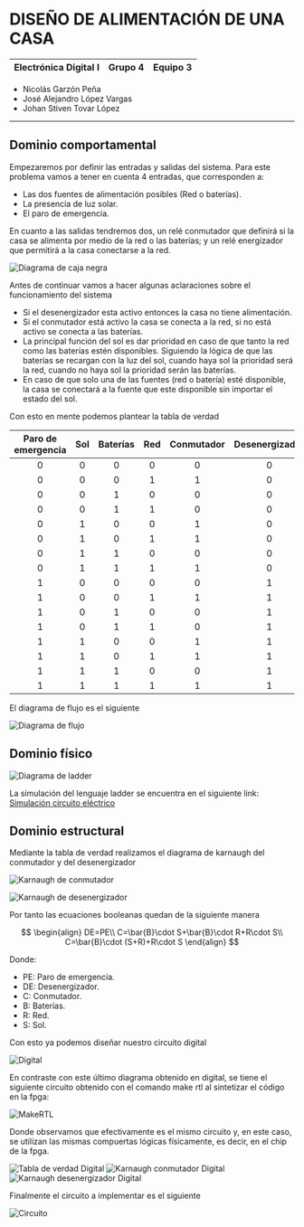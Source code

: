 # DISEÑO DE ALIMENTACIÓN DE UNA CASA
| Electrónica Digital I | Grupo 4 | Equipo 3 |
|------------------------|---------|----------|

- Nicolás Garzón Peña
- José Alejandro López Vargas
- Johan Stiven Tovar López
___

## Dominio comportamental

Empezaremos por definir las entradas y salidas del sistema. Para este problema vamos a tener en cuenta 4 entradas, que corresponden a:
- Las dos fuentes de alimentación posibles (Red o baterías).
- La presencia de luz solar.
- El paro de emergencia.

En cuanto a las salidas tendremos dos, un relé conmutador que definirá si la casa se alimenta por medio de la red o las baterías; y un relé energizador que permitirá a la casa conectarse a la red.

![Diagrama de caja negra](IMAGENES_2/CN.JPG "Diagrama de caja negra")

Antes de continuar vamos a hacer algunas aclaraciones sobre el funcionamiento del sistema
- Si el desenergizador esta activo entonces la casa no tiene alimentación.
- Si el conmutador está activo la casa se conecta a la red, si no está activo se conecta a las baterías.
- La principal función del sol es dar prioridad en caso de que tanto la red como las baterías estén disponibles. Siguiendo la lógica de que las baterías se recargan con la luz del sol, cuando haya sol la prioridad será la red, cuando no haya sol la prioridad serán las baterías.
- En caso de que solo una de las fuentes (red o batería) esté disponible, la casa se conectará a la fuente que este disponible sin importar el estado del sol.

Con esto en mente podemos plantear la tabla de verdad

| **Paro de emergencia** | **Sol** | **Baterías** | **Red** | **Conmutador** | **Desenergizador** |
|:----------------------:|:-------:|:------------:|:-------:|:--------------:|:------------------:|
|            0           |    0    |       0      |    0    |        0       |          0         |
|            0           |    0    |       0      |    1    |        1       |          0         |
|            0           |    0    |       1      |    0    |        0       |          0         |
|            0           |    0    |       1      |    1    |        0       |          0         |
|            0           |    1    |       0      |    0    |        1       |          0         |
|            0           |    1    |       0      |    1    |        1       |          0         |
|            0           |    1    |       1      |    0    |        0       |          0         |
|            0           |    1    |       1      |    1    |        1       |          0         |
|            1           |    0    |       0      |    0    |        0       |          1         |
|            1           |    0    |       0      |    1    |        1       |          1         |
|            1           |    0    |       1      |    0    |        0       |          1         |
|            1           |    0    |       1      |    1    |        0       |          1         |
|            1           |    1    |       0      |    0    |        1       |          1         |
|            1           |    1    |       0      |    1    |        1       |          1         |
|            1           |    1    |       1      |    0    |        0       |          1         |
|            1           |    1    |       1      |    1    |        1       |          1         |

El diagrama de flujo es el siguiente

![Diagrama de flujo](IMAGENES_2/DF.png "Diagrama de flujo")

## Dominio físico

![Diagrama de ladder](IMAGENES_2/LAD.JPG "Diagrama de ladder")

La simulación del lenguaje ladder se encuentra en el siguiente link: [Simulación circuito eléctrico](https://app.plcsimulator.online/AEIUClyaTTtEORz1RNlr)


## Dominio estructural

Mediante la tabla de verdad realizamos el diagrama de karnaugh del conmutador y del desenergizador

![Karnaugh de conmutador](IMAGENES_2/KC.JPG "Karnaugh de conmutador")

![Karnaugh de desenergizador](IMAGENES_2/KD.JPG "Karnaugh de desenergizador")

Por tanto las ecuaciones booleanas quedan de la siguiente manera

$$
\begin{align}
DE=PE\\
C=\bar{B}\cdot S+\bar{B}\cdot R+R\cdot S\\
C=\bar{B}\cdot (S+R)+R\cdot S
\end{align}
$$

Donde:
- PE: Paro de emergencia.
- DE: Desenergizador.
- C: Conmutador.
- B: Baterías.
- R: Red.
- S: Sol.

Con esto ya podemos diseñar nuestro circuito digital

![Digital](IMAGENES_2/CD.JPG "Digital")

En contraste con este último diagrama obtenido en digital, se tiene el siguiente circuito obtenido con el comando make rtl al sintetizar el código en la fpga:

![MakeRTL](IMAGENES_2/make_rtl.png "MakeRTL")

Donde observamos que efectivamente es el mismo circuito y, en este caso, se utilizan las mismas compuertas lógicas físicamente, es decir, en el chip de la fpga.

![Tabla de verdad Digital](IMAGENES_2/TV_D.JPG "Tabla de verdad Digital")
![Karnaugh conmutador Digital](IMAGENES_2/KC_D.JPG "Karnaugh conmutador Digital")
![Karnaugh desenergizador Digital](IMAGENES_2/KD_D.JPG "Karnaugh desenergizador Digital")

Finalmente el circuito a implementar es el siguiente

![Circuito](IMAGENES_2/CR.JPG "Circuito")
